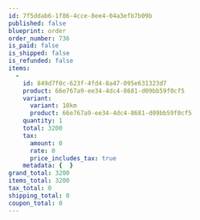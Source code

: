 ```yaml
---
id: 7f5ddab6-1f86-4cce-8ee4-04a3efb7b09b
published: false
blueprint: order
order_number: 736
is_paid: false
is_shipped: false
is_refunded: false
items:
  -
    id: 849d7f0c-623f-4fd4-8a47-095e631323d7
    product: 66e767a9-ee34-4dc4-8681-d09bb59f0cf5
    variant:
      variant: 10km
      product: 66e767a9-ee34-4dc4-8681-d09bb59f0cf5
    quantity: 1
    total: 3200
    tax:
      amount: 0
      rate: 0
      price_includes_tax: true
    metadata: {  }
grand_total: 3200
items_total: 3200
tax_total: 0
shipping_total: 0
coupon_total: 0
---
```

